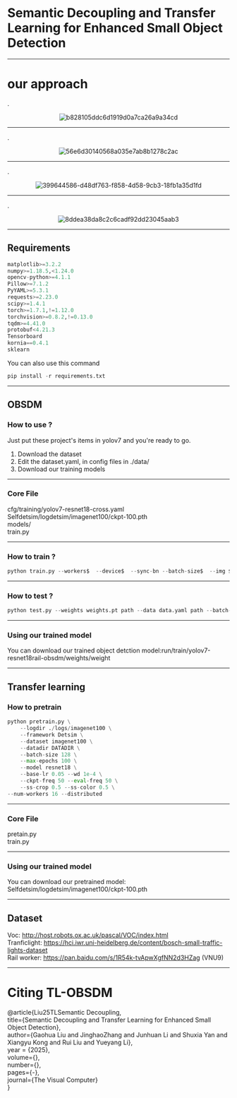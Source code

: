 # Semantic Decoupling and Transfer Learning for Enhanced Small Object Detection
***
# **our approach**
.<div align=center>![b828105ddc6d1919d0a7ca26a9a34cd](https://github.com/user-attachments/assets/20fe09b7-38c3-49cd-bd29-b852c7ca8015)</div> 
***
.<div align=center>![56e6d30140568a035e7ab8b1278c2ac](https://github.com/user-attachments/assets/6110a8de-1e7e-4261-9178-938c6eaeb106)</div> 
***
.<div align=center>![399644586-d48df763-f858-4d58-9cb3-18fb1a35d1fd](https://github.com/user-attachments/assets/3ab4e6e2-6c91-4a3a-87ef-bb694f451dfb)</div> 
***
.<div align=center>![8ddea38da8c2c6cadf92dd23045aab3](https://github.com/user-attachments/assets/5723a99c-be51-492f-9b84-497a9a3a391f)</div> 
***

## **Requirements**  
```python
matplotlib>=3.2.2
numpy>=1.18.5,<1.24.0
opencv-python>=4.1.1
Pillow>=7.1.2
PyYAML>=5.3.1
requests>=2.23.0
scipy>=1.4.1
torch>=1.7.1,!=1.12.0
torchvision>=0.8.2,!=0.13.0
tqdm>=4.41.0
protobuf<4.21.3
Tensorboard
kornia==0.4.1
sklearn
```  
You can also use this command  
```python
pip install -r requirements.txt
```
***
## **OBSDM**  
### **How to use ?**    
Just put these project's items in yolov7 and you're ready to go.  
1. Download the dataset  
2. Edit the dataset.yaml,  in config files in ./data/  
3. Download our training models
***
### **Core File**  
cfg/training/yolov7-resnet18-cross.yaml  
Selfdetsim/logdetsim/imagenet100/ckpt-100.pth  
models/  
train.py
***
   
### **How to train ?**  
```python
python train.py --workers$  --device$  --sync-bn --batch-size$  --img $ --data data.yaml path --cfg model.yaml path --weights aug --mopath ckpt-100.pth  --name&  --hyp data/hyp.scratch.p5.yaml --epochs$
```
***

### **How to test ?**   
```python
python test.py --weights weights.pt path --data data.yaml path --batch-size$ --device$
```
***
### **Using our trained model**  
You can download our trained object detction model:run/train/yolov7-resnet18rail-obsdm/weights/weight
***
## **Transfer learning**  
### **How to pretrain**  
```python
python pretrain.py \
    --logdir ./logs/imagenet100 \
    --framework Detsim \
    --dataset imagenet100 \
    --datadir DATADIR \
    --batch-size 128 \
    --max-epochs 100 \
    --model resnet18 \
    --base-lr 0.05 --wd 1e-4 \
    --ckpt-freq 50 --eval-freq 50 \
    --ss-crop 0.5 --ss-color 0.5 \
--num-workers 16 --distributed
```
***
### **Core File**   
pretain.py  
train.py  
***
### **Using our trained model** 
You can download our pretrained model: Selfdetsim/logdetsim/imagenet100/ckpt-100.pth
***
## **Dataset**  
Voc:  http://host.robots.ox.ac.uk/pascal/VOC/index.html  
Tranficlight: https://hci.iwr.uni-heidelberg.de/content/bosch-small-traffic-lights-dataset  
Rail worker:  https://pan.baidu.com/s/1R54k-tvApwXgfNN2d3HZag (VNU9)  
***

# **Citing TL-OBSDM** 
@article{Liu25TLSemantic Decoupling,  
  title={Semantic Decoupling and Transfer Learning for Enhanced Small Object Detection},  
  author={Gaohua Liu and JinghaoZhang and Junhuan Li and Shuxia Yan and Xiangyu Kong and Rui Liu and Yueyang Li},  
  year = {2025},  
  volume={},  
  number={},  
  pages={-},  
  journal={The Visual Computer}  
}  
